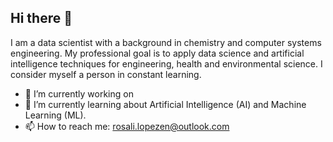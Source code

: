 ## Hi there 👋

I am a data scientist with a background in chemistry and computer systems engineering. 
My professional goal is to apply data science and artificial intelligence techniques for engineering, health and environmental science. I consider myself a person in constant learning.

- 🔭 I’m currently working on 
- 🌱 I’m currently learning about Artificial Intelligence (AI) and Machine Learning (ML).
- 📫 How to reach me: rosali.lopezen@outlook.com

